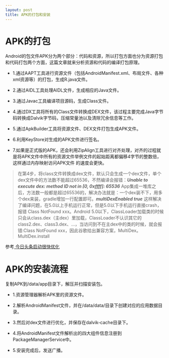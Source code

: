 ```yaml
---
layout: post
title: APK的打包和安装
---
```

# APK的打包
Android的包文件APK分为两个部分：代码和资源，所以打包方面也分为资源打包和代码打包两个方面，这篇文章就来分析资源和代码的编译打包原理。

* 1.通过AAPT工具进行资源文件（包括AndroidManifest.xml、布局文件、各种xml资源等）的打包，生成R.java文件。

* 2.通过AIDL工具处理AIDL文件，生成相应的Java文件。

* 3.通过Javac工具编译项目源码，生成Class文件。

* 4.通过DX工具将所有的Class文件转换成DEX文件，该过程主要完成Java字节码转换成Dalvik字节码，压缩常量池以及清除冗余信息等工作。

* 5.通过ApkBuilder工具将资源文件、DEX文件打包生成APK文件。

* 6.利用KeyStore对生成的APK文件进行签名。

* 7.如果是正式版的APK，还会利用ZipAlign工具进行对齐处理，对齐的过程就是将APK文件中所有的资源文件举例文件的起始距离都偏移4字节的整数倍，这样通过内存映射访问APK文件
的速度会更快。

> 在第4步，将class文件转换成dex文件，默认只会生成一个dex文件，单个dex文件中的方法数不能超过65536，不然编译会报错：***Unable to execute dex: method ID not in [0, 0xffff]: 65536*** App集成一堆库之后，方法数一般都是超过65536的，解决办法就是：一个dex装不下，用多个dex来装，gradle增加一行配置即可。***multiDexEnabled true*** 这样解决了编译问题，在5.0以上手机运行正常，但是5.0以下手机运行直接crash，报错 Class NotFound xxx。Android 5.0以下，ClassLoader加载类的时候只会从class.dex（主dex）里加载，ClassLoader不认识其它的class2.dex、class3.dex、...，当访问到不在主dex中的类的时候，就会报错:Class NotFound xxx，因此谷歌给出兼容方案，MultiDex。MultiDex.install

参考[ 今日头条启动很快优化 ](https://mp.weixin.qq.com/s/N3vp91usxclib1NuGEuPgA)

# APK的安装流程  
复制APK到/data/app目录下，解压并扫描安装包。

* 1.资源管理器解析APK里的资源文件。

* 2.解析AndroidManifest文件，并在/data/data/目录下创建对应的应用数据目录。

* 3.然后对dex文件进行优化，并保存在dalvik-cache目录下。

* 4.将AndroidManifest文件解析出的四大组件信息注册到PackageManagerService中。

* 5.安装完成后，发送广播。

